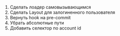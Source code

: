 1. Сделать лоадер самовызывающимся
2. Сделать Layout для залогиненного пользователя
3. Вернуть hook на pre-commit
4. Убрать абсолютные пути
5. Добавить селектор по account id
